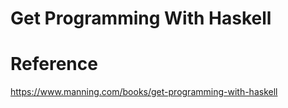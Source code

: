 # Get Programming With Haskell


# Reference

https://www.manning.com/books/get-programming-with-haskell
